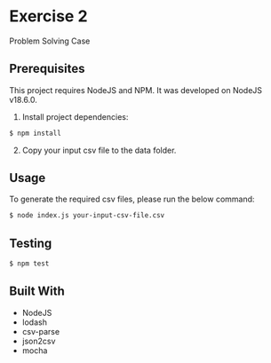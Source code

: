 # Exercise 2

Problem Solving Case

## Prerequisites

This project requires NodeJS and NPM. It was developed on NodeJS v18.6.0.

1. Install project dependencies:

```sh
$ npm install
```

2. Copy your input csv file to the data folder.

## Usage

To generate the required csv files, please run the below command:

```sh
$ node index.js your-input-csv-file.csv
```

## Testing

```sh
$ npm test
```

## Built With

* NodeJS
* lodash
* csv-parse
* json2csv
* mocha